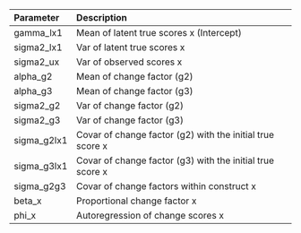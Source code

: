 | Parameter    | Description                                                    |
| :----------- | :------------------------------------------------------------- |
| gamma\_lx1   | Mean of latent true scores x (Intercept)                       |
| sigma2\_lx1  | Var of latent true scores x                               |
| sigma2\_ux   | Var of observed scores x                                  |
| alpha\_g2    | Mean of change factor (g2)                                     |
| alpha\_g3    | Mean of change factor (g3)                                     |
| sigma2\_g2   | Var of change factor (g2)                                 |
| sigma2\_g3   | Var of change factor (g3)                                 |
| sigma\_g2lx1 | Covar of change factor (g2) with the initial true score x |
| sigma\_g3lx1 | Covar of change factor (g3) with the initial true score x |
| sigma\_g2g3  | Covar of change factors within construct x                |
| beta\_x      | Proportional change factor x                                    |
| phi\_x       | Autoregression of change scores x                              |
